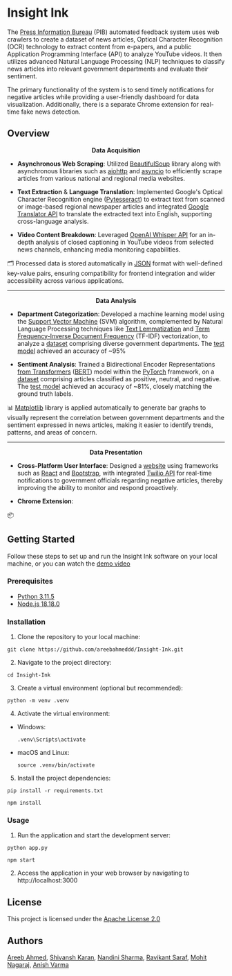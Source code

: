 # Insight Ink

The [Press Information Bureau](https://pib.gov.in/) (PIB) automated feedback system uses web crawlers to create a dataset of news articles, Optical Character Recognition (OCR) technology to extract content from e-papers, and a public Application Programming Interface (API) to analyze YouTube videos. It then utilizes advanced Natural Language Processing (NLP) techniques to classify news articles into relevant government departments and evaluate their sentiment.

The primary functionality of the system is to send timely notifications for negative articles while providing a user-friendly dashboard for data visualization. Additionally, there is a separate Chrome extension for real-time fake news detection.

## Overview

<p align = "center">
  <strong>Data Acquisition</strong>
</p>

- **Asynchronous Web Scraping**: Utilized [BeautifulSoup](https://beautiful-soup-4.readthedocs.io/en/latest/) library along with asynchronous libraries such as [aiohttp](https://docs.aiohttp.org/en/stable/) and [asyncio](https://docs.python.org/3/library/asyncio.html) to efficiently scrape articles from various national and regional media websites.

- **Text Extraction** & **Language Translation**: Implemented Google's Optical Character Recognition engine ([Pytesseract](https://pytesseract.readthedocs.io/en/latest/)) to extract text from scanned or image-based regional newspaper articles and integrated [Google Translator API](https://py-googletrans.readthedocs.io/en/latest/) to translate the extracted text into English, supporting cross-language analysis.

- **Video Content Breakdown**: Leveraged [OpenAI Whisper API](https://platform.openai.com/docs/guides/speech-to-text) for an in-depth analysis of closed captioning in YouTube videos from selected news channels, enhancing media monitoring capabilities.

🗂️ Processed data is stored automatically in [JSON](https://docs.python.org/3/library/json.html) format with well-defined key-value pairs, ensuring compatibility for frontend integration and wider accessibility across various applications.

---

<p align = "center">
  <strong>Data Analysis</strong>
</p>

- **Department Categorization**: Developed a machine learning model using the [Support Vector Machine](https://www.geeksforgeeks.org/support-vector-machine-algorithm/?ref=lbp) (SVM) algorithm, complemented by Natural Language Processing techniques like [Text Lemmatization](https://www.nltk.org/api/nltk.stem.WordNetLemmatizer.html?highlight=lemmatize) and [Term Frequency-Inverse Document Frequency](https://scikit-learn.org/stable/modules/generated/sklearn.feature_extraction.text.TfidfVectorizer.html#sklearn.feature_extraction.text.TfidfVectorizer) (TF-IDF) vectorization, to analyze a [dataset](https://github.com/areebahmeddd/Insight-Ink/blob/main/Backend/Models/data-1.csv) comprising diverse government departments. The [test model](https://github.com/areebahmeddd/Insight-Ink/tree/main/Backend/Models/Department) achieved an accuracy of ~95%

- **Sentiment Analysis**: Trained a Bidirectional Encoder Representations [from Transformers](https://proceedings.neurips.cc/paper_files/paper/2017/file/3f5ee243547dee91fbd053c1c4a845aa-Paper.pdf) ([BERT](https://huggingface.co/docs/transformers/model_doc/bert)) model within the [PyTorch](https://pytorch.org/docs/stable/torch.html) framework, on a [dataset](https://github.com/areebahmeddd/Insight-Ink/blob/main/Backend/Models/data-2.csv) comprising articles classified as positive, neutral, and negative. The [test model](https://github.com/areebahmeddd/Insight-Ink/tree/main/Backend/Models/Sentiment) achieved an accuracy of ~81%, closely matching the ground truth labels.

📊 [Matplotlib](https://matplotlib.org/stable/index.html) library is applied automatically to generate bar graphs to visually represent the correlation between government departments and the sentiment expressed in news articles, making it easier to identify trends, patterns, and areas of concern.

---

<p align = "center">
  <strong>Data Presentation</strong>
</p>

- **Cross-Platform User Interface**: Designed a [website](https://insight-ink.org/) using frameworks such as [React](https://react.dev/reference/react) and [Bootstrap](https://getbootstrap.com/docs/5.3/getting-started/introduction/), with integrated [Twilio API](https://www.twilio.com/docs/sms) for real-time notifications to government officials regarding negative articles, thereby improving the ability to monitor and respond proactively.

- **Chrome Extension**: 

📦 

## Getting Started

Follow these steps to set up and run the Insight Ink software on your local machine, or you can watch the [demo video](https://www.youtube.com/watch?v=dQw4w9WgXcQ)

### Prerequisites

- [Python 3.11.5](https://www.python.org/ftp/python/3.11.5/python-3.11.5-amd64.exe)
- [Node.js 18.18.0](https://nodejs.org/dist/v18.18.0/node-v18.18.0-x64.msi)

### Installation

1. Clone the repository to your local machine:
  ```shell
  git clone https://github.com/areebahmeddd/Insight-Ink.git
  ```

2. Navigate to the project directory:
  ```shell
  cd Insight-Ink
  ```

3. Create a virtual environment (optional but recommended):
  ```shell
  python -m venv .venv
  ```

4. Activate the virtual environment:

- Windows:
  ```shell
  .venv\Scripts\activate
  ```
- macOS and Linux:
  ```shell
  source .venv/bin/activate
  ```

5. Install the project dependencies:
  ```shell
  pip install -r requirements.txt
  ```
  ```shell
  npm install
  ```

### Usage

1. Run the application and start the development server:
  ```shell
  python app.py
  ```
  ```shell
  npm start
  ```

2. Access the application in your web browser by navigating to http://localhost:3000

## License

This project is licensed under the [Apache License 2.0](https://github.com/areebahmeddd/Insight-Ink/blob/main/LICENSE)

## Authors

[Areeb Ahmed](https://github.com/areebahmeddd), [Shivansh Karan](https://github.com/SpaceTesla), [Nandini Sharma](https://github.com/NandiniSharma116), [Ravikant Saraf](https://github.com/Ravikant2003), [Mohit Nagaraj](https://github.com/mohit-nagaraj), [Anish Varma](https://github.com/Av7danger)

